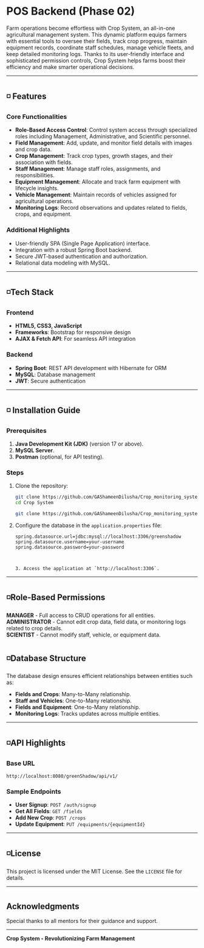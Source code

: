 # POS Backend (Phase 02)
Farm operations become effortless with Crop System, an all-in-one agricultural management system. This dynamic platform equips farmers with essential tools to oversee their fields, track crop progress, maintain equipment records, coordinate staff schedules, manage vehicle fleets, and keep detailed monitoring logs. Thanks to its user-friendly interface and sophisticated permission controls, Crop System helps farms boost their efficiency and make smarter operational decisions.


---
#
## ◽ Features
### **Core Functionalities**
- **Role-Based Access Control**: Control system access through specialized roles including Management, Administrative, and Scientific personnel.
- **Field Management**: Add, update, and monitor field details with images and crop data.
- **Crop Management**: Track crop types, growth stages, and their association with fields.
- **Staff Management**: Manage staff roles, assignments, and responsibilities.
- **Equipment Management**: Allocate and track farm equipment with lifecycle insights.
- **Vehicle Management**: Maintain records of vehicles assigned for agricultural operations.
- **Monitoring Logs**: Record observations and updates related to fields, crops, and equipment.


### **Additional Highlights**
- User-friendly SPA (Single Page Application) interface.
- Integration with a robust Spring Boot backend.
- Secure JWT-based authentication and authorization.
- Relational data modeling with MySQL.



---
#
## ◽Tech Stack

### **Frontend**
- **HTML5, CSS3, JavaScript**
- **Frameworks**: Bootstrap for responsive design
- **AJAX & Fetch API**: For seamless API integration

### **Backend**
- **Spring Boot**: REST API development with Hibernate for ORM
- **MySQL**: Database management
- **JWT**: Secure authentication



---
#
## ◽ Installation Guide

### Prerequisites
1. **Java Development Kit (JDK)** (version 17 or above).
2. **MySQL Server**.
3. **Postman** (optional, for API testing).


### Steps
1. Clone the repository:
   ```bash
   git clone https://github.com/GAShameenDilusha/Crop_monitoring_system_backend.git
   cd Crop System
   ```
    ```bash
   git clone https://github.com/GAShameenDilusha/Crop_monitoring_system_front_end.git
   ```
2. Configure the database in the `application.properties` file:
   ```properties
   spring.datasource.url=jdbc:mysql://localhost:3306/greenshadow
   spring.datasource.username=your-username
   spring.datasource.password=your-password



   3. Access the application at `http://localhost:3306`.

---
#
##  ◽Role-Based Permissions

**MANAGER**     - Full access to CRUD operations for all entities.     
**ADMINISTRATOR** - Cannot edit crop data, field data, or monitoring logs related to crop details.  
**SCIENTIST**   - Cannot modify staff, vehicle, or equipment data.

#
## ◽Database Structure

The database design ensures efficient relationships between entities such as:
- **Fields and Crops**: Many-to-Many relationship.
- **Staff and Vehicles**: One-to-Many relationship.
- **Fields and Equipment**: One-to-Many relationship.
- **Monitoring Logs**: Tracks updates across multiple entities.




---
#
## ◽API Highlights

### Base URL
`http://localhost:8080/greenShadow/api/v1/`

### Sample Endpoints
- **User Signup**: `POST /auth/signup`
- **Get All Fields**: `GET /fields`
- **Add New Crop**: `POST /crops`
- **Update Equipment**: `PUT /equipments/{equipmentId}`


---
#
## ◽License

This project is licensed under the MIT License. See the `LICENSE` file for details.


---
#
##  Acknowledgments

Special thanks to all  mentors for their guidance and support.

---
**Crop System - Revolutionizing Farm Management**